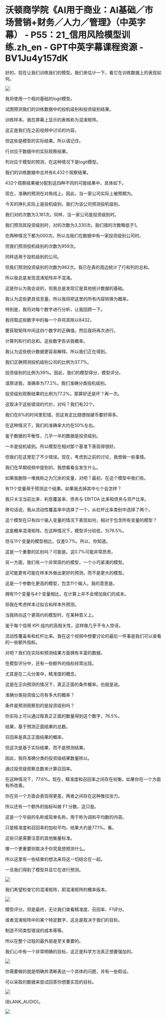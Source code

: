 # 沃顿商学院《AI用于商业：AI基础／市场营销+财务／人力／管理》（中英字幕） - P55：21_信用风险模型训练.zh_en - GPT中英字幕课程资源 - BV1Ju4y157dK

好的，现在让我们训练我们的模型。我们来估计一下，看它在训练数据上的表现如何。

![](img/6d520fbd95e3f73aa780f77413b8cf7d_1.png)

我将使用一个相对基础的logit模型。

试图预测我们的训练数据中的投机级别和投资级别结果。

训练样本。我在屏幕上显示的表格称为混淆矩阵。

这正是我们在之前视频中讨论的内容。

但这些是模型的实际结果。所以请记住。

行对应于数据中的实际观察结果。

列对应于模型的预测，在这种情况下是logit模型。

我们的训练数据中总共有8,432个观察结果。

432个观察结果被分配到这四种不同的可能结果中，具体如下。

现在，准确的预测在对角线上。因此，当一家公司实际上被预期为。

今天的挣扎实际上是投机级别，我们为该公司预测投机级别。

我们对的次数为3,181次。同样，当一家公司是投资级别时。

我们预测其投资级别时，对的次数为3,330次。我们错的次数略低于1。

在两种情况下都为000次。所以当我们在数据中有一家投资级别公司时。

但我们预测投机级别的次数为959次。

同样适用于投机级别的公司。

但我们预测投资级别的次数为962次。我已在表的周边统计了行和列的总和。

所以我总是发现混淆矩阵并不混淆。

这是你认为我会说的，但我总是发现它是其他统计数据的基础。

我认为这些更具信息量。所以我将把这里的所有内容转换为概率。

特别是，我将对每个数字进行分析，让我回顾一下。

我将取这些数字中的每一个并将其除以8432。

要获取矩阵中间这四个数字的正确值。然后我将再次进行。

计算列和行的总和。这些数字告诉我概率。

我认为这些统计数据更容易解释。所以我们正在得到。

我们正确预测投机级别公司的比例为37.7%。

投资级别的比例为39%。因此，我们的模型得分，模型评分。

请原谅我，准确率为77.2%。我们准确分类投机级别。

投资级别观察结果的比例为77.2%。那算好还是坏？再一次。

这取决于这些错误的代价，对吗？我们有22个。

我们在8%的时间里犯错，但这肯定比随便抛硬币要好得多。

在这种情况下，我们的准确率大约在50%左右。

鉴于数据的平衡性，几乎一半的数据是投资级别。

一半是投机级别。所以模型在相对那个基准下表现得很好。

但我们在这里犯了不少错误。现在，考虑到之前的讨论，我想做一些事情。

我们在早期视频中提到的，我想看看会发生什么。

如果我删除一堆我称之为冗余的变量，对吧？最初，在这个模型中我们有。

有11个变量用于预测这个结果。如果我去掉其中七个会怎样？

我只关注当前比率、利息覆盖率、债务与 EBITDA 比率和债务与资产比率。

换句话说，我从流动性覆盖率中选择了一个，从杠杆比率类别中选择了两个。

这个模型在只有四个输入变量的情况下表现如何，相对于包含所有变量的模型？

这是概率混淆矩阵。在这种情况下，模型评分较低，为76.5%。

但与11个变量的模型相比，仅差0.7%。所以，你知道。

这是一个重要的区别吗？可能是。这0.7%可能非常昂贵。

另一方面，我们有一个非常简约的模型，一个小巧紧凑的模型。

这可能更有可能在样本外做出更好的预测，而不是更大的模型。

这是一个参数化更高的模型，包含11个输入。我的意思是。

拥有11个变量与4个变量相比，在计算上并不会增加我们的成本。

但我在考虑样本过拟合和样本外预测。

当我转向这个更简约的模型时，在某种意义上。

鉴于每个信用 KPI 组内的高相关性，这样做几乎不令人惊讶。

流动性覆盖率和杠杆比率。我在这个视频中想要讨论的最后一件事是我们可以查看的一些额外指标。

对吧？我们在实际和预测结果方面拥有丰富的数据。

在模型评分中，还有一些额外的指标经常出现。

尤其是在二元分类中，精准度的概念。

这是在正向预测的情况下，真正正面的条件概率。也就是说。

准确分类投资级公司有多大的概率？

条件是预测观察到的是投资级别吗？

你实际上可以通过取真正正面的数量得到这个数字，76.5%。

结果，基于预测正面结果的总数。

召回率是真正正面结果的概率。

但这次是基于实际结果，而不是预测结果。

因此，我将准确分类的投资级结果数量除以。

通过投资级观察总数来计算召回率。

在这种情况下，77.6%。现在，精准度和召回率之间存在权衡。如果你在一个方面有所改善。

你在另一个方面会表现得更差。两者之间存在这种推拉张力。

所以还有一个额外的指标叫做 F1 分数，这只是。

这是一个华丽的名称或简单名称，用于称为调和平均数的内容。

只是精准度和召回率的加权平均，结果大约是77.1%。看。

这些只是需要注意的其他衡量标准。

哪一个更重要则取决于你究竟想预测什么。

所以这里有一些结束的想法来将这一切结合在一起。

一旦我们得到了模型并且它在进行预测。

![](img/6d520fbd95e3f73aa780f77413b8cf7d_3.png)

我们希望检查它的混淆矩阵，即混淆矩阵的概率版本。

![](img/6d520fbd95e3f73aa780f77413b8cf7d_5.png)

模型评分。但是最终，无论我们查看精准度、召回率、F1评分。

或者混淆矩阵中的某个特定数字，这总是取决于我们的目标。

制造不同类型错误的成本等等。

所以在整个过程的最外层是至关重要的。

我们心中有一个非常明确的目标，这正是科学方法真正想要强加的。

![](img/6d520fbd95e3f73aa780f77413b8cf7d_7.png)

你需要做的就是明确并清晰表达一个具体的问题，并有一些假设。

可以采取的数据来尝试回答你想要实现的目标。

![](img/6d520fbd95e3f73aa780f77413b8cf7d_9.png)

[BLANK_AUDIO]。

![](img/6d520fbd95e3f73aa780f77413b8cf7d_11.png)
